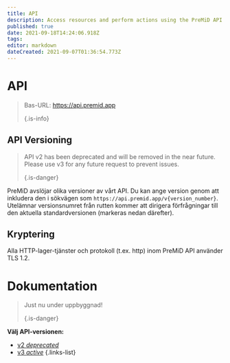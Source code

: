 ```yaml
---
title: API
description: Access resources and perform actions using the PreMiD API
published: true
date: 2021-09-18T14:24:06.918Z
tags: 
editor: markdown
dateCreated: 2021-09-07T01:36:54.773Z
---
```


# API

> Bas-URL: https://api.premid.app 
> 
> {.is-info}

## API Versioning
> API v2 has been deprecated and will be removed in the near future. Please use v3 for any future request to prevent issues. 
> 
> {.is-danger}

PreMiD avslöjar olika versioner av vårt API. Du kan ange version genom att inkludera den i sökvägen som `https://api.premid.app/v{version_number}`. Utelämnar versionsnumret från rutten kommer att dirigera förfrågningar till den aktuella standardversionen (markeras nedan därefter).

## Kryptering

Alla HTTP-lager-tjänster och protokoll (t.ex. http) inom PreMiD API använder TLS 1.2.

# Dokumentation
> Just nu under uppbyggnad! 
> 
> {.is-danger}

**Välj API-versionen:**
- [v2 *deprecated*](/dev/api/v2)
- [v3 *active*](/dev/api/v3)
{.links-list}